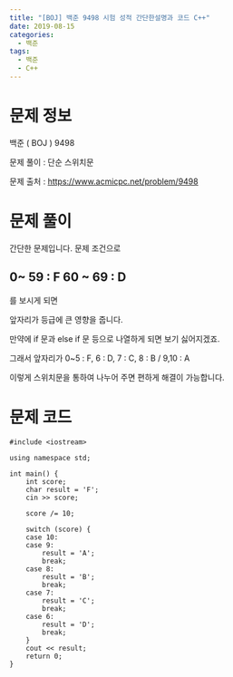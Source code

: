 ```yaml
---
title: "[BOJ] 백준 9498 시험 성적 간단한설명과 코드 C++"
date: 2019-08-15
categories: 
  - 백준
tags: 
  - 백준
  - C++
---
```

# 문제 정보
백준 ( BOJ ) 9498

문제 풀이 : 단순 스위치문

문제 출처 : https://www.acmicpc.net/problem/9498

# 문제 풀이

간단한 문제입니다. 문제 조건으로

0~ 59 : F
60 ~ 69 : D
---
를 보시게 되면

앞자리가 등급에 큰 영향을 줍니다. 

만약에 if 문과 else if 문 등으로 나열하게 되면 보기 싫어지겠죠.

그래서 앞자리가 0~5 : F, 6 : D, 7 : C, 8 : B / 9,10 : A

이렇게 스위치문을 통하여 나누어 주면 편하게 해결이 가능합니다.


# 문제 코드
```
#include <iostream>

using namespace std;

int main() {
	int score;
	char result = 'F';
	cin >> score;

	score /= 10;

	switch (score) {
	case 10:
	case 9:
		result = 'A';
		break;
	case 8:
		result = 'B';
		break;
	case 7:
		result = 'C';
		break;
	case 6:
		result = 'D';
		break;
	}
	cout << result; 
	return 0;
}
```


